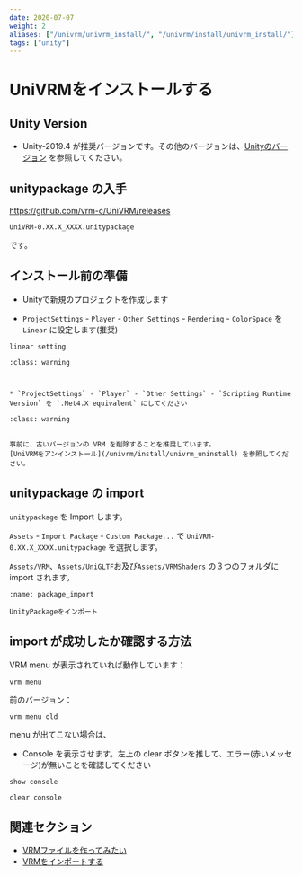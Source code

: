 ```yaml
---
date: 2020-07-07
weight: 2
aliases: ["/univrm/univrm_install/", "/univrm/install/univrm_install/"]
tags: ["unity"]
---
```


# UniVRMをインストールする

## Unity Version

* Unity-2019.4 が推奨バージョンです。その他のバージョンは、[Unityのバージョン](/univrm/install/unity_version) を参照してください。

## unitypackage の入手

https://github.com/vrm-c/UniVRM/releases

`UniVRM-0.XX.X_XXXX.unitypackage`

です。

## インストール前の準備

* Unityで新規のプロジェクトを作成します

* `ProjectSettings` - `Player` - `Other Settings` - `Rendering` - `ColorSpace` を `Linear` に設定します(推奨)

```{figure} /_static/images/vrm/linear_setting.jpg
linear setting
```

```{admonition} Unity-2018.3, Unity-2018.4, Unity-2019.1 で作業する場合
:class: warning



* `ProjectSettings` - `Player` - `Other Settings` - `Scripting Runtime Version` を `.Net4.X equivalent` にしてください

```

```{admonition} 既存のプロジェクト
:class: warning


事前に、古いバージョンの VRM を削除することを推奨しています。
[UniVRMをアンインストール](/univrm/install/univrm_uninstall) を参照してください。

```

## unitypackage の import

`unitypackage` を Import します。

`Assets` - `Import Package` - `Custom Package...` で `UniVRM-0.XX.X_XXXX.unitypackage` を選択します。

`Assets/VRM`、`Assets/UniGLTF`お及び`Assets/VRMShaders` の３つのフォルダに import されます。

```{figure} /_static/images/vrm/package_import.jpg
:name: package_import

UnityPackageをインポート
```

## import が成功したか確認する方法

VRM menu が表示されていれば動作しています：

```{figure} /_static/images/vrm/vrm_menu.jpg
vrm menu
```

前のバージョン：

```{figure} /_static/images/vrm/vrm_menu_old.jpg
vrm menu old
```

menu が出てこない場合は、

* Console を表示させます。左上の clear ボタンを推して、エラー(赤いメッセージ)が無いことを確認してください

```{figure} /_static/images/vrm/show_console.jpg
show console
```

```{figure} /_static/images/vrm/clear_console.jpg
clear console
```

## 関連セクション

- [VRMファイルを作ってみたい](/vrm/how_to_make_vrm)
- [VRMをインポートする](/univrm/import/univrm_import)
